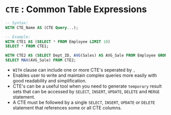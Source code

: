 # `CTE` : Common Table Expressions

```sql
-- Syntax:
WITH CTE_Name AS (CTE Query...);

-- Example:
WITH CTE1 AS (SELECT * FROM Employee LIMIT 10)
SELECT * FROM CTE1;

WITH CTE2 AS (SELECT Dept_ID, AVG(Sales) AS AVG_Sale FROM Employee GROUP BY Dept_ID)
SELECT MAX(AVG_Sale) FROM CTE2;
```

- `WITH` clause can include one or more CTE's seperated by `,`
- Enables user to write and maintain complex queries more easily with good readability and simplification.
- CTE's can be a useful tool when you need to generate `temporary` result sets that can be accessed by `SELECT`, `INSERT`, `UPDATE`, `DELETE` and `MERGE` statement.
- A CTE must be followed by a single `SELECT`, `INSERT`, `UPDATE` or `DELETE` statement that references some or all CTE columns.
